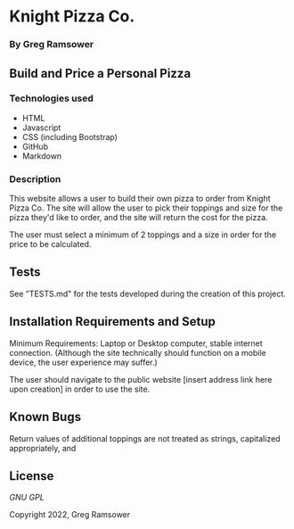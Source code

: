 # Knight Pizza Co.

### By Greg Ramsower

## Build and Price a Personal Pizza

### Technologies used
* HTML
* Javascript
* CSS (including Bootstrap)
* GitHub
* Markdown

### Description

This website allows a user to build their own pizza to order from Knight Pizza Co. The site will allow the user to pick their toppings and size for the pizza they'd like to order, and the site will return the cost for the pizza.

The user must select a minimum of 2 toppings and a size in order for the price to be calculated.  

## Tests
See "TESTS.md" for the tests developed during the creation of this project.

## Installation Requirements and Setup

Minimum Requirements: Laptop or Desktop computer, stable internet connection. (Although the site technically should function on a mobile device, the user experience may suffer.)

The user should navigate to the public website [insert address link here upon creation] in order to use the site.

## Known Bugs

Return values of additional toppings are not treated as strings, capitalized appropriately, and 

## License

_GNU GPL_

Copyright 2022, Greg Ramsower